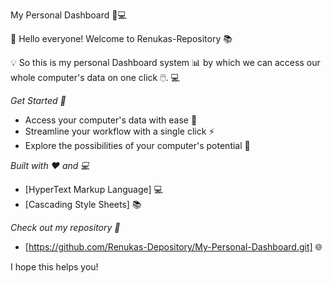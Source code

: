 My Personal Dashboard 🚀💻

👋 Hello everyone! Welcome to Renukas-Repository 📚

💡 So this is my personal Dashboard system 📊 by which we can access our whole computer's data on one click 🖱️. 💻

*Get Started 🤖*

- Access your computer's data with ease 📁
- Streamline your workflow with a single click ⚡️
- Explore the possibilities of your computer's potential 🤔

*Built with ❤️ and 💻*

- [HyperText Markup Language] 💻
- [Cascading Style Sheets] 📚

*Check out my repository 📂*

- [https://github.com/Renukas-Depository/My-Personal-Dashboard.git] 🌐

I hope this helps you! 
